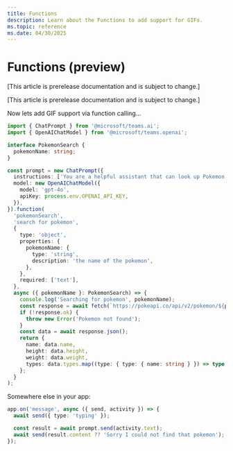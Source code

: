 ```yaml
---
title: Functions
description: Learn about the Functions to add support for GIFs.
ms.topic: reference
ms.date: 04/30/2025
---
```


# Functions (preview)

[This article is prerelease documentation and is subject to change.]

[This article is prerelease documentation and is subject to change.]

Now lets add GIF support via function calling...

```typescript
import { ChatPrompt } from '@microsoft/teams.ai';
import { OpenAIChatModel } from '@microsoft/teams.openai';

interface PokemonSearch {
  pokemonName: string;
}

const prompt = new ChatPrompt({
  instructions: ['You are a helpful assistant that can look up Pokemon for the user.'].join('\n'),
  model: new OpenAIChatModel({
    model: 'gpt-4o',
    apiKey: process.env.OPENAI_API_KEY,
  }),
}).function(
  'pokemonSearch',
  'search for pokemon',
  {
    type: 'object',
    properties: {
      pokemonName: {
        type: 'string',
        description: 'the name of the pokemon',
      },
    },
    required: ['text'],
  },
  async ({ pokemonName }: PokemonSearch) => {
    console.log('Searching for pokemon', pokemonName);
    const response = await fetch(`https://pokeapi.co/api/v2/pokemon/${pokemonName}`);
    if (!response.ok) {
      throw new Error('Pokemon not found');
    }
    const data = await response.json();
    return {
      name: data.name,
      height: data.height,
      weight: data.weight,
      types: data.types.map((type: { type: { name: string } }) => type.type.name),
    };
  }
);
```

Somewhere else in your app:

```typescript
app.on('message', async ({ send, activity }) => {
  await send({ type: 'typing' });

  const result = await prompt.send(activity.text);
  await send(result.content ?? 'Sorry I could not find that pokemon');
});
```